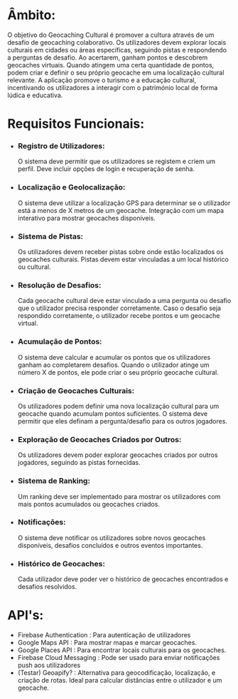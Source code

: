# Âmbito:
O objetivo do Geocaching Cultural é promover a cultura através de um desafio de geocaching colaborativo. Os utilizadores devem explorar locais culturais em cidades ou áreas específicas, seguindo pistas e respondendo a perguntas de desafio. Ao acertarem, ganham pontos e descobrem geocaches virtuais. Quando atingem uma certa quantidade de pontos, podem criar e definir o seu próprio geocache em uma localização cultural relevante.
A aplicação promove o turismo e a educação cultural, incentivando os utilizadores a interagir com o património local de forma lúdica e educativa.

# Requisitos Funcionais:
- ### Registro de Utilizadores:
    O sistema deve permitir que os utilizadores se registem e criem um perfil.
    Deve incluir opções de login e recuperação de senha.
- ### Localização e Geolocalização:
    O sistema deve utilizar a localização GPS para determinar se o utilizador está a menos de X metros de um geocache.
    Integração com um mapa interativo para mostrar geocaches disponíveis.
- ### Sistema de Pistas:
    Os utilizadores devem receber pistas sobre onde estão localizados os geocaches culturais.
    Pistas devem estar vinculadas a um local histórico ou cultural.
- ### Resolução de Desafios:
    Cada geocache cultural deve estar vinculado a uma pergunta ou desafio que o utilizador precisa responder corretamente.
    Caso o desafio seja respondido corretamente, o utilizador recebe pontos e um geocache virtual.
- ### Acumulação de Pontos:
    O sistema deve calcular e acumular os pontos que os utilizadores ganham ao completarem desafios.
    Quando o utilizador atinge um número X de pontos, ele pode criar o seu próprio geocache cultural.
- ### Criação de Geocaches Culturais:
    Os utilizadores podem definir uma nova localização cultural para um geocache quando acumulam pontos suficientes.
    O sistema deve permitir que eles definam a pergunta/desafio para os outros jogadores.
- ### Exploração de Geocaches Criados por Outros:
    Os utilizadores devem poder explorar geocaches criados por outros jogadores, seguindo as pistas fornecidas.
- ### Sistema de Ranking:
    Um ranking deve ser implementado para mostrar os utilizadores com mais pontos acumulados ou geocaches criados.
- ### Notificações:
    O sistema deve notificar os utilizadores sobre novos geocaches disponíveis, desafios concluídos e outros eventos importantes.
- ### Histórico de Geocaches:
    Cada utilizador deve poder ver o histórico de geocaches encontrados e desafios resolvidos.

# API's:
- Firebase Authentication : Para autenticação de utilizadores
- Google Maps API :  Para mostrar mapas e marcar geocaches.
- Google Places API : Para encontrar locais culturais para os geocaches.
- Firebase Cloud Messaging : Pode ser usado para enviar notificações push aos utilizadores
- (Testar) Geoapify? : Alternativa para geocodificação, localização, e criação de rotas. Ideal para calcular distâncias entre o utilizador e um geocache.
